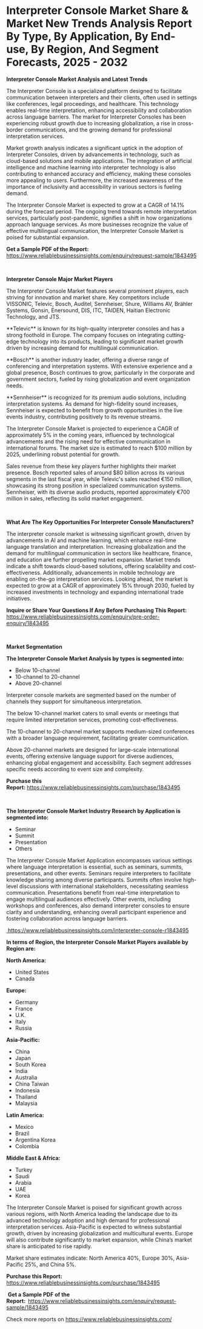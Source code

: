 <p><h1>Interpreter Console Market Share & Market New Trends Analysis Report By Type, By Application, By End-use, By Region, And Segment Forecasts, 2025 - 2032</h1></p><p><strong>Interpreter Console Market Analysis and Latest Trends</strong></p>
<p><p>The Interpreter Console is a specialized platform designed to facilitate communication between interpreters and their clients, often used in settings like conferences, legal proceedings, and healthcare. This technology enables real-time interpretation, enhancing accessibility and collaboration across language barriers. The market for Interpreter Consoles has been experiencing robust growth due to increasing globalization, a rise in cross-border communications, and the growing demand for professional interpretation services.</p><p>Market growth analysis indicates a significant uptick in the adoption of Interpreter Consoles, driven by advancements in technology, such as cloud-based solutions and mobile applications. The integration of artificial intelligence and machine learning into interpreter technology is also contributing to enhanced accuracy and efficiency, making these consoles more appealing to users. Furthermore, the increased awareness of the importance of inclusivity and accessibility in various sectors is fueling demand.</p><p>The Interpreter Console Market is expected to grow at a CAGR of 14.1% during the forecast period. The ongoing trend towards remote interpretation services, particularly post-pandemic, signifies a shift in how organizations approach language services. As more businesses recognize the value of effective multilingual communication, the Interpreter Console Market is poised for substantial expansion.</p></p>
<p><strong>Get a Sample PDF of the Report:&nbsp;</strong> <a href="https://www.reliablebusinessinsights.com/enquiry/request-sample/1843495?utm_campaign=2448&utm_medium=2&utm_source=Github&utm_content=ia&utm_term=19022025&utm_id=interpreter-console">https://www.reliablebusinessinsights.com/enquiry/request-sample/1843495</a></p>
<p>&nbsp;</p>
<p><strong>Interpreter Console Major Market Players</strong></p>
<p><p>The Interpreter Console Market features several prominent players, each striving for innovation and market share. Key competitors include VISSONIC, Televic, Bosch, Auditel, Sennheiser, Shure, Williams AV, Brähler Systems, Gonsin, Enersound, DIS, ITC, TAIDEN, Haitian Electronic Technology, and JTS.</p><p>**Televic** is known for its high-quality interpreter consoles and has a strong foothold in Europe. The company focuses on integrating cutting-edge technology into its products, leading to significant market growth driven by increasing demand for multilingual communication.</p><p>**Bosch** is another industry leader, offering a diverse range of conferencing and interpretation systems. With extensive experience and a global presence, Bosch continues to grow, particularly in the corporate and government sectors, fueled by rising globalization and event organization needs.</p><p>**Sennheiser** is recognized for its premium audio solutions, including interpretation systems. As demand for high-fidelity sound increases, Sennheiser is expected to benefit from growth opportunities in the live events industry, contributing positively to its revenue streams.</p><p>The Interpreter Console Market is projected to experience a CAGR of approximately 5% in the coming years, influenced by technological advancements and the rising need for effective communication in international forums. The market size is estimated to reach $100 million by 2025, underlining robust potential for growth.</p><p>Sales revenue from these key players further highlights their market presence. Bosch reported sales of around $80 billion across its various segments in the last fiscal year, while Televic's sales reached €150 million, showcasing its strong position in specialized communication systems. Sennheiser, with its diverse audio products, reported approximately €700 million in sales, reflecting its solid market engagement.</p></p>
<p>&nbsp;</p>
<p><strong>What Are The Key Opportunities For Interpreter Console Manufacturers?</strong></p>
<p><p>The interpreter console market is witnessing significant growth, driven by advancements in AI and machine learning, which enhance real-time language translation and interpretation. Increasing globalization and the demand for multilingual communication in sectors like healthcare, finance, and education are further propelling market expansion. Market trends indicate a shift towards cloud-based solutions, offering scalability and cost-effectiveness. Additionally, advancements in mobile technology are enabling on-the-go interpretation services. Looking ahead, the market is expected to grow at a CAGR of approximately 15% through 2030, fueled by increased investments in technology and expanding international trade initiatives.</p></p>
<p><strong>Inquire or Share Your Questions If Any Before Purchasing This Report:</strong> <a href="https://www.reliablebusinessinsights.com/enquiry/pre-order-enquiry/1843495?utm_campaign=2448&utm_medium=2&utm_source=Github&utm_content=ia&utm_term=19022025&utm_id=interpreter-console">https://www.reliablebusinessinsights.com/enquiry/pre-order-enquiry/1843495</a></p>
<p>&nbsp;</p>
<p><strong>Market Segmentation</strong></p>
<p><strong>The Interpreter Console Market Analysis by types is segmented into:</strong></p>
<p><ul><li>Below 10-channel</li><li>10-channel to 20-channel</li><li>Above 20-channel</li></ul></p>
<p><p>Interpreter console markets are segmented based on the number of channels they support for simultaneous interpretation. </p><p>The below 10-channel market caters to small events or meetings that require limited interpretation services, promoting cost-effectiveness. </p><p>The 10-channel to 20-channel market supports medium-sized conferences with a broader language requirement, facilitating greater communication. </p><p>Above 20-channel markets are designed for large-scale international events, offering extensive language support for diverse audiences, enhancing global engagement and accessibility. Each segment addresses specific needs according to event size and complexity.</p></p>
<p><strong>Purchase this Report:&nbsp;</strong><a href="https://www.reliablebusinessinsights.com/purchase/1843495?utm_campaign=2448&utm_medium=2&utm_source=Github&utm_content=ia&utm_term=19022025&utm_id=interpreter-console">https://www.reliablebusinessinsights.com/purchase/1843495</a></p>
<p>&nbsp;</p>
<p><strong>The Interpreter Console Market Industry Research by Application is segmented into:</strong></p>
<p><ul><li>Seminar</li><li>Summit</li><li>Presentation</li><li>Others</li></ul></p>
<p><p>The Interpreter Console Market Application encompasses various settings where language interpretation is essential, such as seminars, summits, presentations, and other events. Seminars require interpreters to facilitate knowledge sharing among diverse participants. Summits often involve high-level discussions with international stakeholders, necessitating seamless communication. Presentations benefit from real-time interpretation to engage multilingual audiences effectively. Other events, including workshops and conferences, also demand interpreter consoles to ensure clarity and understanding, enhancing overall participant experience and fostering collaboration across language barriers.</p></p>
<p><a href="https://www.reliablebusinessinsights.com/interpreter-console-r1843495?utm_campaign=2448&utm_medium=2&utm_source=Github&utm_content=ia&utm_term=19022025&utm_id=interpreter-console">&nbsp;https://www.reliablebusinessinsights.com/interpreter-console-r1843495</a></p>
<p><strong>In terms of Region, the Interpreter Console Market Players available by Region are:</strong></p>
<p>
    <p> <strong> North America: </strong>
        <ul>
            <li>United States</li>
            <li>Canada</li>
        </ul>
        </p> 
    <p> <strong> Europe: </strong>
        <ul>
            <li>Germany</li>
            <li>France</li>
            <li>U.K.</li>
            <li>Italy</li>
            <li>Russia</li>
        </ul>
        </p> 
    <p> <strong> Asia-Pacific: </strong>
        <ul>
            <li>China</li>
            <li>Japan</li>
            <li>South Korea</li>
            <li>India</li>
            <li>Australia</li>
            <li>China Taiwan</li>
            <li>Indonesia</li>
            <li>Thailand</li>
            <li>Malaysia</li>
        </ul>
        </p> 
    <p> <strong> Latin America: </strong>
        <ul>
            <li>Mexico</li>
            <li>Brazil</li>
            <li>Argentina Korea</li>
            <li>Colombia</li>
        </ul>
        </p> 
    <p> <strong> Middle East & Africa: </strong>
        <ul>
            <li>Turkey</li>
            <li>Saudi</li>
            <li>Arabia</li>
            <li>UAE</li>
            <li>Korea</li>
        </ul>
    </p>
    </p>
<p><p>The Interpreter Console Market is poised for significant growth across various regions, with North America leading the landscape due to its advanced technology adoption and high demand for professional interpretation services. Asia-Pacific is expected to witness substantial growth, driven by increasing globalization and multicultural events. Europe will also contribute significantly to market expansion, while China’s market share is anticipated to rise rapidly. </p><p>Market share estimates indicate: North America 40%, Europe 30%, Asia-Pacific 25%, and China 5%.</p></p>
<p><strong>Purchase this Report: </strong><a href="https://www.reliablebusinessinsights.com/purchase/1843495?utm_campaign=2448&utm_medium=2&utm_source=Github&utm_content=ia&utm_term=19022025&utm_id=interpreter-console">https://www.reliablebusinessinsights.com/purchase/1843495</a></p>
<p>&nbsp;<strong>Get a Sample PDF of the Report:&nbsp;&nbsp;</strong><a href="https://www.reliablebusinessinsights.com/enquiry/request-sample/1843495?utm_campaign=2448&utm_medium=2&utm_source=Github&utm_content=ia&utm_term=19022025&utm_id=interpreter-console">https://www.reliablebusinessinsights.com/enquiry/request-sample/1843495</a></p>
<p><strong></strong></p>
<p>Check more reports on <a href="https://www.reliablebusinessinsights.com/?utm_campaign=2448&utm_medium=2&utm_source=Github&utm_content=ia&utm_term=19022025&utm_id=interpreter-console">https://www.reliablebusinessinsights.com/</a></p>